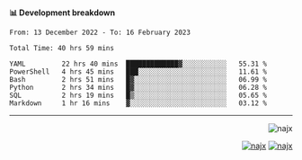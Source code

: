 <b>📊 Development breakdown</b>
<!--START_SECTION:waka-->

```text
From: 13 December 2022 - To: 16 February 2023

Total Time: 40 hrs 59 mins

YAML         22 hrs 40 mins  █████████████▓░░░░░░░░░░░   55.31 %
PowerShell   4 hrs 45 mins   ███░░░░░░░░░░░░░░░░░░░░░░   11.61 %
Bash         2 hrs 51 mins   █▓░░░░░░░░░░░░░░░░░░░░░░░   06.99 %
Python       2 hrs 34 mins   █▓░░░░░░░░░░░░░░░░░░░░░░░   06.28 %
SQL          2 hrs 19 mins   █▒░░░░░░░░░░░░░░░░░░░░░░░   05.65 %
Markdown     1 hr 16 mins    ▓░░░░░░░░░░░░░░░░░░░░░░░░   03.12 %
```

<!--END_SECTION:waka-->
-----
<p align="right">
  <img src="https://komarev.com/ghpvc/?username=najx&label=GitHub%20Profile%20Views&color=yellow&style=flat" alt="najx" />
</p align="center">
<p align="right">
  <a href="https://www.linkedin.com/in/abdx"><img src="https://img.shields.io/badge/LinkedIn--_.svg?style=social&logo=linkedin" alt="najx"></a>
  <a href="https://stackoverflow.com/users/19588110/najim-abdelmoula"><img src="https://img.shields.io/badge/Stack Overflow--_.svg?style=social&logo=stackoverflow" alt="najx"></a>
</p align="center">
